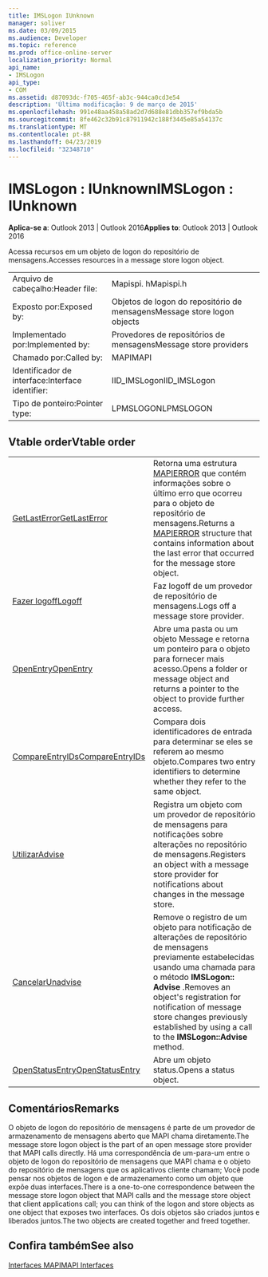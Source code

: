 ```yaml
---
title: IMSLogon IUnknown
manager: soliver
ms.date: 03/09/2015
ms.audience: Developer
ms.topic: reference
ms.prod: office-online-server
localization_priority: Normal
api_name:
- IMSLogon
api_type:
- COM
ms.assetid: d87093dc-f705-465f-ab3c-944ca0cd3e54
description: 'Última modificação: 9 de março de 2015'
ms.openlocfilehash: 991e48aa458a58ad2d7d688e81dbb357ef9bda5b
ms.sourcegitcommit: 8fe462c32b91c87911942c188f3445e85a54137c
ms.translationtype: MT
ms.contentlocale: pt-BR
ms.lasthandoff: 04/23/2019
ms.locfileid: "32348710"
---
```

# <a name="imslogon--iunknown"></a><span data-ttu-id="aa523-103">IMSLogon : IUnknown</span><span class="sxs-lookup"><span data-stu-id="aa523-103">IMSLogon : IUnknown</span></span>

  
  
<span data-ttu-id="aa523-104">**Aplica-se a**: Outlook 2013 | Outlook 2016</span><span class="sxs-lookup"><span data-stu-id="aa523-104">**Applies to**: Outlook 2013 | Outlook 2016</span></span> 
  
<span data-ttu-id="aa523-105">Acessa recursos em um objeto de logon do repositório de mensagens.</span><span class="sxs-lookup"><span data-stu-id="aa523-105">Accesses resources in a message store logon object.</span></span>
  
|||
|:-----|:-----|
|<span data-ttu-id="aa523-106">Arquivo de cabeçalho:</span><span class="sxs-lookup"><span data-stu-id="aa523-106">Header file:</span></span>  <br/> |<span data-ttu-id="aa523-107">Mapispi. h</span><span class="sxs-lookup"><span data-stu-id="aa523-107">Mapispi.h</span></span>  <br/> |
|<span data-ttu-id="aa523-108">Exposto por:</span><span class="sxs-lookup"><span data-stu-id="aa523-108">Exposed by:</span></span>  <br/> |<span data-ttu-id="aa523-109">Objetos de logon do repositório de mensagens</span><span class="sxs-lookup"><span data-stu-id="aa523-109">Message store logon objects</span></span>  <br/> |
|<span data-ttu-id="aa523-110">Implementado por:</span><span class="sxs-lookup"><span data-stu-id="aa523-110">Implemented by:</span></span>  <br/> |<span data-ttu-id="aa523-111">Provedores de repositórios de mensagens</span><span class="sxs-lookup"><span data-stu-id="aa523-111">Message store providers</span></span>  <br/> |
|<span data-ttu-id="aa523-112">Chamado por:</span><span class="sxs-lookup"><span data-stu-id="aa523-112">Called by:</span></span>  <br/> |<span data-ttu-id="aa523-113">MAPI</span><span class="sxs-lookup"><span data-stu-id="aa523-113">MAPI</span></span>  <br/> |
|<span data-ttu-id="aa523-114">Identificador de interface:</span><span class="sxs-lookup"><span data-stu-id="aa523-114">Interface identifier:</span></span>  <br/> |<span data-ttu-id="aa523-115">IID_IMSLogon</span><span class="sxs-lookup"><span data-stu-id="aa523-115">IID_IMSLogon</span></span>  <br/> |
|<span data-ttu-id="aa523-116">Tipo de ponteiro:</span><span class="sxs-lookup"><span data-stu-id="aa523-116">Pointer type:</span></span>  <br/> |<span data-ttu-id="aa523-117">LPMSLOGON</span><span class="sxs-lookup"><span data-stu-id="aa523-117">LPMSLOGON</span></span>  <br/> |
   
## <a name="vtable-order"></a><span data-ttu-id="aa523-118">Vtable order</span><span class="sxs-lookup"><span data-stu-id="aa523-118">Vtable order</span></span>

|||
|:-----|:-----|
|[<span data-ttu-id="aa523-119">GetLastError</span><span class="sxs-lookup"><span data-stu-id="aa523-119">GetLastError</span></span>](imslogon-getlasterror.md) <br/> |<span data-ttu-id="aa523-120">Retorna uma estrutura [MAPIERROR](mapierror.md) que contém informações sobre o último erro que ocorreu para o objeto de repositório de mensagens.</span><span class="sxs-lookup"><span data-stu-id="aa523-120">Returns a [MAPIERROR](mapierror.md) structure that contains information about the last error that occurred for the message store object.</span></span>  <br/> |
|[<span data-ttu-id="aa523-121">Fazer logoff</span><span class="sxs-lookup"><span data-stu-id="aa523-121">Logoff</span></span>](imslogon-logoff.md) <br/> |<span data-ttu-id="aa523-122">Faz logoff de um provedor de repositório de mensagens.</span><span class="sxs-lookup"><span data-stu-id="aa523-122">Logs off a message store provider.</span></span>  <br/> |
|[<span data-ttu-id="aa523-123">OpenEntry</span><span class="sxs-lookup"><span data-stu-id="aa523-123">OpenEntry</span></span>](imslogon-openentry.md) <br/> |<span data-ttu-id="aa523-124">Abre uma pasta ou um objeto Message e retorna um ponteiro para o objeto para fornecer mais acesso.</span><span class="sxs-lookup"><span data-stu-id="aa523-124">Opens a folder or message object and returns a pointer to the object to provide further access.</span></span>  <br/> |
|[<span data-ttu-id="aa523-125">CompareEntryIDs</span><span class="sxs-lookup"><span data-stu-id="aa523-125">CompareEntryIDs</span></span>](imslogon-compareentryids.md) <br/> |<span data-ttu-id="aa523-126">Compara dois identificadores de entrada para determinar se eles se referem ao mesmo objeto.</span><span class="sxs-lookup"><span data-stu-id="aa523-126">Compares two entry identifiers to determine whether they refer to the same object.</span></span>  <br/> |
|[<span data-ttu-id="aa523-127">Utilizar</span><span class="sxs-lookup"><span data-stu-id="aa523-127">Advise</span></span>](imslogon-advise.md) <br/> |<span data-ttu-id="aa523-128">Registra um objeto com um provedor de repositório de mensagens para notificações sobre alterações no repositório de mensagens.</span><span class="sxs-lookup"><span data-stu-id="aa523-128">Registers an object with a message store provider for notifications about changes in the message store.</span></span>  <br/> |
|[<span data-ttu-id="aa523-129">Cancelar</span><span class="sxs-lookup"><span data-stu-id="aa523-129">Unadvise</span></span>](imslogon-unadvise.md) <br/> |<span data-ttu-id="aa523-130">Remove o registro de um objeto para notificação de alterações de repositório de mensagens previamente estabelecidas usando uma chamada para o método **IMSLogon:: Advise** .</span><span class="sxs-lookup"><span data-stu-id="aa523-130">Removes an object's registration for notification of message store changes previously established by using a call to the **IMSLogon::Advise** method.</span></span>  <br/> |
|[<span data-ttu-id="aa523-131">OpenStatusEntry</span><span class="sxs-lookup"><span data-stu-id="aa523-131">OpenStatusEntry</span></span>](imslogon-openstatusentry.md) <br/> |<span data-ttu-id="aa523-132">Abre um objeto status.</span><span class="sxs-lookup"><span data-stu-id="aa523-132">Opens a status object.</span></span>  <br/> |
   
## <a name="remarks"></a><span data-ttu-id="aa523-133">Comentários</span><span class="sxs-lookup"><span data-stu-id="aa523-133">Remarks</span></span>

<span data-ttu-id="aa523-134">O objeto de logon do repositório de mensagens é parte de um provedor de armazenamento de mensagens aberto que MAPI chama diretamente.</span><span class="sxs-lookup"><span data-stu-id="aa523-134">The message store logon object is the part of an open message store provider that MAPI calls directly.</span></span> <span data-ttu-id="aa523-135">Há uma correspondência de um-para-um entre o objeto de logon do repositório de mensagens que MAPI chama e o objeto do repositório de mensagens que os aplicativos cliente chamam; Você pode pensar nos objetos de logon e de armazenamento como um objeto que expõe duas interfaces.</span><span class="sxs-lookup"><span data-stu-id="aa523-135">There is a one-to-one correspondence between the message store logon object that MAPI calls and the message store object that client applications call; you can think of the logon and store objects as one object that exposes two interfaces.</span></span> <span data-ttu-id="aa523-136">Os dois objetos são criados juntos e liberados juntos.</span><span class="sxs-lookup"><span data-stu-id="aa523-136">The two objects are created together and freed together.</span></span>
  
## <a name="see-also"></a><span data-ttu-id="aa523-137">Confira também</span><span class="sxs-lookup"><span data-stu-id="aa523-137">See also</span></span>



[<span data-ttu-id="aa523-138">Interfaces MAPI</span><span class="sxs-lookup"><span data-stu-id="aa523-138">MAPI Interfaces</span></span>](mapi-interfaces.md)

